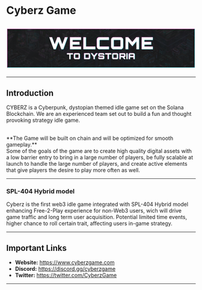 # **Cyberz Game**

## ![Welcome to Dystoria](images/WelcometoDystoria.png 'Welcome to Dystoria')

---

## **Introduction**

CYBERZ is a Cyberpunk, dystopian themed idle game set on the Solana Blockchain. We are an experienced team set out to build a fun and thought provoking strategy idle game.

<br>
**The Game will be built on chain and will be optimized for smooth gameplay.**

<br>
Some of the goals of the game are to create high quality digital assets with a low barrier entry to bring in a large number of players, be fully scalable at launch to handle the large number of players, and create active elements that give players the desire to play more often as well.

---

### **SPL-404 Hybrid model**

Cyberz is the first web3 idle game integrated with SPL-404 Hybrid model enhancing Free-2-Play experience for non-Web3 users, wich will drive game traffic and long term user acquisition. Potential limited time events, higher chance to roll certain trait, affecting users in-game strategy.

---

## **Important Links**

- **Website:** <https://www.cyberzgame.com>
- **Discord:** <https://discord.gg/cyberzgame>
- **Twitter:** <https://twitter.com/CyberzGame>

---
